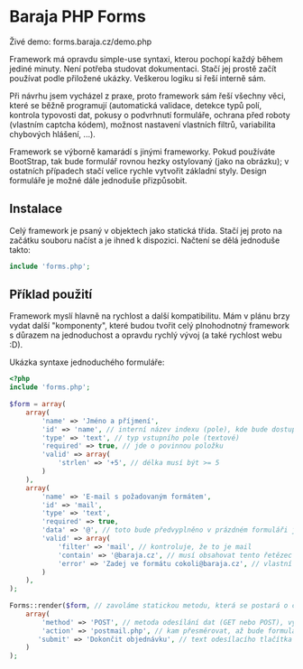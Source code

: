 # Baraja PHP Forms

Živé demo: forms.baraja.cz/demo.php

Framework má opravdu simple-use syntaxi, kterou pochopí každý během jediné minuty. Není potřeba studovat dokumentaci. Stačí jej prostě začít používat podle přiložené ukázky. Veškerou logiku si řeší interně sám.

Při návrhu jsem vycházel z praxe, proto framework sám řeší všechny věci, které se běžně programují (automatická validace, detekce typů polí, kontrola typovosti dat, pokusy o podvrhnutí formuláře, ochrana před roboty (vlastním captcha kódem), možnost nastavení vlastních filtrů, variabilita chybových hlášení, ...).

Framework se výborně kamarádí s jinými frameworky. Pokud používáte BootStrap, tak bude formulář rovnou hezky ostylovaný (jako na obrázku); v ostatních případech stačí velice rychle vytvořit základní styly. Design formuláře je možné dále jednoduše přizpůsobit.

Instalace
---------

Celý framework je psaný v objektech jako statická třída. Stačí jej proto na začátku souboru načíst a je ihned k dispozici. Načtení se dělá jednoduše takto:

```php
include 'forms.php';
```

Příklad použití
---------------

Framework myslí hlavně na rychlost a další kompatibilitu. Mám v plánu brzy vydat další "komponenty", které budou tvořit celý plnohodnotný framework s důrazem na jednoduchost a opravdu rychlý vývoj (a také rychlost webu :D).

Ukázka syntaxe jednoduchého formuláře:

```php
<?php
include 'forms.php';
 
$form = array(
    array(
        'name' => 'Jméno a příjmení',
        'id' => 'name', // interní název indexu (pole), kde bude dostupná hodnota
        'type' => 'text', // typ vstupního pole (textové)
        'required' => true, // jde o povinnou položku
        'valid' => array(
            'strlen' => '+5', // délka musí být >= 5
        )
    ),
    array(
        'name' => 'E-mail s požadovaným formátem',
        'id' => 'mail',
        'type' => 'text',
        'required' => true,
        'data' => '@', // toto bude předvyplněno v prázdném formuláři jako placeholder
        'valid' => array(
            'filter' => 'mail', // kontroluje, že to je mail
            'contain' => '@baraja.cz', // musí obsahovat tento řetězec
            'error' => 'Zadej ve formátu cokoli@baraja.cz', // vlastní error hláška
        )
    ),
);
 
Forms::render($form, // zavoláme statickou metodu, která se postará o celou logiku formuláře
    array(
        'method' => 'POST', // metoda odesílání dat (GET nebo POST), vyžaduji velká písmena
        'action' => 'postmail.php', // kam přesměrovat, až bude formulář správně vyplněn
       'submit' => 'Dokončit objednávku', // text odesílacího tlačítka
    )
);
```
